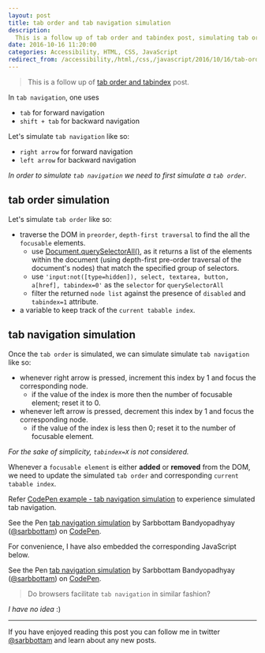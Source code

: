 ```yaml
---
layout: post
title: tab order and tab navigation simulation
description:
  This is a follow up of tab order and tabindex post, simulating tab order and tab navigation using left and right arrows.
date: 2016-10-16 11:20:00
categories: Accessibility, HTML, CSS, JavaScript
redirect_from: /accessibility,/html,/css,/javascript/2016/10/16/tab-order-and-tab-navigation-simulation/
---
```


>This is a follow up of [tab order and tabindex](/blog/2016/10/14/tab-order-and-tabindex) post.

In `tab navigation`, one uses

- `tab` for forward navigation
- `shift + tab` for backward navigation

Let's simulate `tab navigation` like so:

- `right arrow` for forward navigation
- `left arrow` for backward navigation

_In order to simulate `tab navigation` we need to first simulate a `tab order`._

## tab order simulation

Let's simulate `tab order` like so:

- traverse the DOM in `preorder`, `depth-first traversal` to find the all the `focusable` elements.
  - use [Document.querySelectorAll()](https://developer.mozilla.org/en-US/docs/Web/API/Document/querySelectorAll),
as it returns a list of the elements within the document (using depth-first pre-order traversal of the document's nodes) that match the specified group of selectors.
  - use `'input:not([type=hidden]), select, textarea, button, a[href], tabindex=0'` as the `selector` for `querySelectorAll`
  - filter the returned `node list` against the presence of `disabled` and `tabindex=1` attribute.
- a variable to keep track of the `current tabable index`.

## tab navigation simulation

Once the `tab order` is simulated, we can simulate simulate `tab navigation` like so:

- whenever right arrow is pressed, increment this index by 1 and focus the corresponding node.
  - if the value of the index is more then the number of focusable element; reset it to 0.
- whenever left arrow is pressed, decrement this index by 1 and focus the corresponding node.
  - if the value of the index is less then 0; reset it to the number of focusable element.

_For the sake of simplicity, `tabindex=X` is not considered._

Whenever a `focusable element` is either **added** or **removed** from the DOM, we need to update the simulated `tab order` and  corresponding `current tabable index`.


Refer [CodePen example - tab navigation simulation](http://codepen.io/sarbbottam/full/NRBBXE/) to experience simulated tab navigation.

<p data-height="530" data-theme-id="0" data-slug-hash="NRBBXE" data-default-tab="result" data-user="sarbbottam" data-embed-version="2" class="codepen">See the Pen <a href="http://codepen.io/sarbbottam/pen/NRBBXE/">tab navigation simulation</a> by Sarbbottam Bandyopadhyay (<a href="http://codepen.io/sarbbottam">@sarbbottam</a>) on <a href="http://codepen.io">CodePen</a>.</p>
<script async src="//assets.codepen.io/assets/embed/ei.js"></script>

For convenience, I have also embedded the corresponding JavaScript below.

<p data-height="2350" data-theme-id="0" data-slug-hash="NRBBXE" data-default-tab="js" data-user="sarbbottam" data-embed-version="2" class="codepen">See the Pen <a href="http://codepen.io/sarbbottam/pen/NRBBXE/">tab navigation simulation</a> by Sarbbottam Bandyopadhyay (<a href="http://codepen.io/sarbbottam">@sarbbottam</a>) on <a href="http://codepen.io">CodePen</a>.</p>
<script async src="//assets.codepen.io/assets/embed/ei.js"></script>

>Do browsers facilitate `tab navigation` in similar fashion?

_I have no idea_ :)

---

If you have enjoyed reading this post you can follow me in twitter [@sarbbottam](https://twitter.com/sarbbottam) and learn about any new posts.